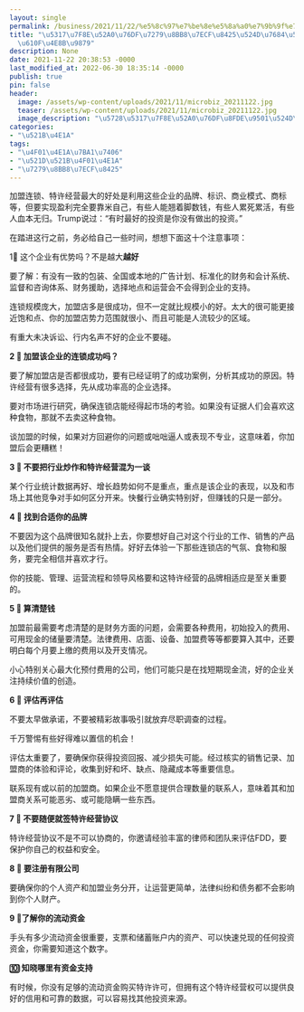 ```yaml
---
layout: single
permalink: /business/2021/11/22/%e5%8c%97%e7%be%8e%e5%8a%a0%e7%9b%9f%e7%89%b9%e8%ae%b8%e7%bb%8f%e8%90%a5%e5%89%8d%e7%9a%84%e5%8d%81%e5%a4%a7%e6%b3%a8%e6%84%8f%e4%ba%8b%e9%a1%b9/
title: "\u5317\u7F8E\u52A0\u76DF\u7279\u8BB8\u7ECF\u8425\u524D\u7684\u5341\u5927\u6CE8\
  \u610F\u4E8B\u9879"
description: None
date: 2021-11-22 20:38:53 -0000
last_modified_at: 2022-06-30 18:35:14 -0000
publish: true
pin: false
header:
  image: /assets/wp-content/uploads/2021/11/microbiz_20211122.jpg
  teaser: /assets/wp-content/uploads/2021/11/microbiz_20211122.jpg
  image_description: "\u5728\u5317\u7F8E\u52A0\u76DF\u8FDE\u9501\u524D\u52A1\u5FC5\u8981\u6CE8\u610F"
categories:
- "\u521B\u4E1A"
tags:
- "\u4F01\u4E1A\u7BA1\u7406"
- "\u521D\u521B\u4F01\u4E1A"
- "\u7279\u8BB8\u7ECF\u8425"
---
```

加盟连锁、特许经营最大的好处是利用这些企业的品牌、标识、商业模式、商标等，但要实现盈利完全要靠米自己，有些人能翘着脚数钱，有些人累死累活，有些人血本无归。Trump说过：“有时最好的投资是你没有做出的投资。”

在踏进这行之前，务必给自己一些时间，想想下面这十个注意事项：

1⃣️ 这个企业有优势吗？不是越大**越好**

要了解：有没有一致的包装、全国或本地的广告计划、标准化的财务和会计系统、监督和咨询体系、财务援助，选择地点和运营会不会得到企业的支持。

连锁规模庞大，加盟店多是很成功，但不一定就比规模小的好。太大的很可能更接近饱和点、你的加盟店势力范围就很小、而且可能是人流较少的区域。

有重大未决诉讼、行内名声不好的企业不要碰。

**2 ⃣️ 加盟该企业的连锁成功吗？**

要了解加盟店是否都很成功，要有已经证明了的成功案例，分析其成功的原因。特许经营有很多选择，先从成功率高的企业选择。

要对市场进行研究，确保连锁店能经得起市场的考验。如果没有证据人们会喜欢这种食物，那就不去卖这种食物。

谈加盟的时候，如果对方回避你的问题或咄咄逼人或表现不专业，这意味着，你加盟后会更糟糕！

**3 ⃣️ 不要把行业炒作和特许经营混为一谈**

某个行业统计数据再好、增长趋势如何不是重点，重点是该企业的表现，以及和市场上其他竞争对手如何区分开来。快餐行业确实特别好，但赚钱的只是一部分。

**4 ⃣️ 找到合适你的品牌**

不要因为这个品牌很知名就扑上去，你要想好自己对这个行业的工作、销售的产品以及他们提供的服务是否有热情。好好去体验一下那些连锁店的气氛、食物和服务，要完全相信并喜欢才行。

你的技能、管理、运营流程和领导风格要和这特许经营的品牌相适应是至关重要的。

**5 ⃣️ 算清楚钱**

加盟前最需要考虑清楚的是财务方面的问题，会需要各种费用，初始投入的费用、可用现金的储量要清楚。法律费用、店面、设备、加盟费等等都要算入其中，还要明白每个月要上缴的费用以及开支情况。

小心特别关心最大化预付费用的公司，他们可能只是在找短期现金流，好的企业关注持续价值的创造。

**6 ⃣️ 评估再评估**

不要太早做承诺，不要被精彩故事吸引就放弃尽职调查的过程。

千万警惕有些好得难以置信的机会！

评估太重要了，要确保你获得投资回报、减少损失可能。经过核实的销售记录、加盟商的体验和评论，收集到好和坏、缺点、隐藏成本等重要信息。

联系现有或以前的加盟商。如果企业不愿意提供合理数量的联系人，意味着其和加盟商关系可能恶劣、或可能隐瞒一些东西。

**7 ⃣️ 不要随便就签特许经营协议**

特许经营协议不是不可以协商的，你邀请经验丰富的律师和团队来评估FDD，要保护你自己的权益和安全。

**8 ⃣️ 要注册有限公司**

要确保你的个人资产和加盟业务分开，让运营更简单，法律纠纷和债务都不会影响到你个人财产。

**9 ⃣️了解你的流动资金**

手头有多少流动资金很重要，支票和储蓄账户内的资产、可以快速兑现的任何投资资金，你需要知道这个数字。

**🔟 知晓哪里有资金支持**

有时候，你没有足够的流动资金购买特许许可，但拥有这个特许经营权可以提供良好的信用和可靠的数据，可以容易找其他投资来源。
